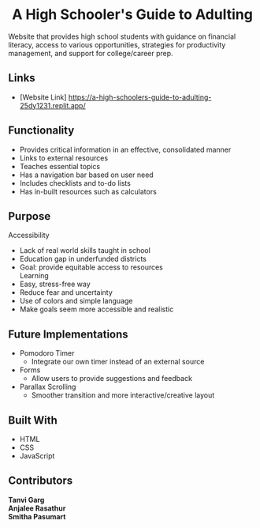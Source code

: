 <h1 align="center">A High Schooler's Guide to Adulting</h1>

<p>Website that provides high school students with guidance on financial literacy, access to various opportunities, strategies for productivity management,
  and support for college/career prep. </p>

## Links
- [Website Link] https://a-high-schoolers-guide-to-adulting-25dy1231.replit.app/

## Functionality
- Provides critical information in an effective, consolidated manner
- Links to external resources
- Teaches essential topics
- Has a navigation bar based on user need
- Includes checklists and to-do lists
- Has in-built resources such as calculators

## Purpose
Accessibility
- Lack of real world skills taught in school 
- Education gap in underfunded districts 
- Goal: provide equitable access to resources<br>
Learning
- Easy, stress-free way
- Reduce fear and uncertainty
- Use of colors and simple language
- Make goals seem more accessible and realistic

## Future Implementations
- Pomodoro Timer
  - Integrate our own timer instead of an external source
- Forms
  - Allow users to provide suggestions and feedback
- Parallax Scrolling
  - Smoother transition and more interactive/creative layout

## Built With

- HTML
- CSS
- JavaScript

## Contributors

**Tanvi Garg**<br>
**Anjalee Rasathur**<br>
**Smitha Pasumart**<br>
